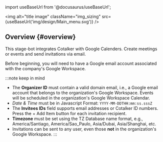 import useBaseUrl from '@docusaurus/useBaseUrl';

<img alt="title image" className="img_sizing" src={useBaseUrl('img/design/Main_menu.svg')} />
<br/>

## Overview {#overview}

This stage-bot integrates Cotalker with Google Calenders. Create meetings or events and send invitations via email. 

Before beginning, you will need to have a Google email account associated with the company's Google Workspace.

:::note keep in mind
- The **Organizer ID** must contain a valid domain email, i.e., a Google email account that belongs to the organization's Google Workspace. Events will be scheduled in the organization's Google Workspace Calendar.
- _Date & Time_ must be in Javascript Format: `YYYY-MM-DDTHH:mm:ss.sssZ`
- The **Invitees IDs** field supports email addresses or Cotalker ID numbers. Press the <span className="badge badge--primary">+ Add Item</span> button for each invitation recipient. 
- **Timezone** must be set using the TZ Database name format, e.g., America/Santiago, America/Sao_Paulo, Asia/Dubai, Asia/Shanghai, etc.
- Invitations can be sent to any user, even those **not** in the organization's Google Workspace.
:::
